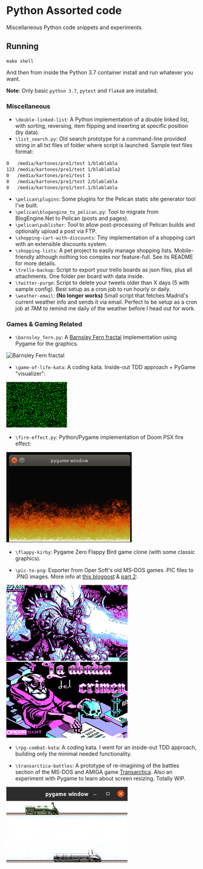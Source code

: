 Python Assorted code
====================

Miscellaneous Python code snippets and experiments.

## Running

```
make shell
```

And then from inside the Python 3.7 container install and run whatever you want.

**Note**: Only basic `python 3.7`, `pytest` and `flake8` are installed.


### Miscellaneous
* `\double-linked-list`: A Python implementation of a double linked list, with sorting, reversing, item flipping and inserting at specific position (by data).
* `\list_search.py`: Old search prototype for a command-line provided string in all txt files of folder where script is launched. Sample text files format:
```
0   /media/kartones/pre1/test 1/blablabla
123 /media/kartones/pre1/test 1/blablabla2
0   /media/kartones/pre1/test 1
0   /media/kartones/pre1/test 2/blablabla
0   /media/kartones/pre1/test.1/blablabla
```
* `\pelican\plugins`: Some plugins for the Pelican static site generator tool I've built.
* `\pelican\blogengine_to_pelican.py`: Tool to migrate from BlogEngine.Net to Pelican (posts and pages).
* `\pelican\publisher`: Tool to allow post-processing of Pelican builds and optionally upload a post via FTP.
* `\shopping-cart-with-discounts`: Tiny implementation of a shopping cart with an extensible discounts system.
* `\shopping-lists`: A pet project to easily manage shopping lists. Mobile-friendly although nothing too complex nor feature-full. See its README for more details.
* `\trello-backup`: Script to export your trello boards as json files, plus all attachments. One folder per board with data inside.
* `\twitter-purge`: Script to delete your tweets older than X days (5 with sample config). Best setup as a cron job to run hourly or daily.
* `\weather-email`: **(No longer works)** Small script that fetches Madrid's current weather info and sends it via email. Perfect to be setup as a cron job at 7AM to remind me daily of the weather before I head out for work.

### Games & Gaming Related

* `\barnsley_fern.py`:  A [Barnsley Fern fractal](https://en.wikipedia.org/wiki/Barnsley_fern) implementation using Pygame for the graphics.

![Barnsley Fern fractal](https://images.kartones.net/posts/kartonesblog/barnsley_fern.jpg)

* `\game-of-life-kata`: A coding kata. Inside-out TDD approach + PyGame "visualizer":

![sample game of life run](game-of-life-kata/doc/python_game_of_life_sample.gif)

* `\fire-effect.py`: Python/Pygame implementation of Doom PSX fire effect:

![Doom PSX fire effect in pygame](doc/fire-effect.png)

* `\flappy-kirby`: Pygame Zero Flappy Bird game clone (with some classic graphics).

* `\pic-to-png`: Exporter from Oper Soft's old MS-DOS games .PIC files to .PNG images. More info at [this blogpost](https://blog.kartones.net/post/opera-soft-pic-to-png-exporter/) & [part 2](https://blog.kartones.net/post/mutan-zone-sprite-exporter-wip/):

![Mutan Zone main screen](doc/pic_2_png_mutan_zone.png) ![Abadia del Crimen main screen](doc/pic_2_png_abadia_del_crimen.png)

* `\rpg-combat-kata`: A coding kata. I went for an inside-out TDD approach, building only the minimal needed functionality.

* `\transarctica-battles`: A prototype of re-imagining of the battles section of the MS-DOS and AMIGA game [Transarctica](https://en.wikipedia.org/wiki/Transarctica). Also an experiment with Pygame to learn about screen resizing. Totally WIP.

![Transarctica Battles](doc/transarctica-battles.png)